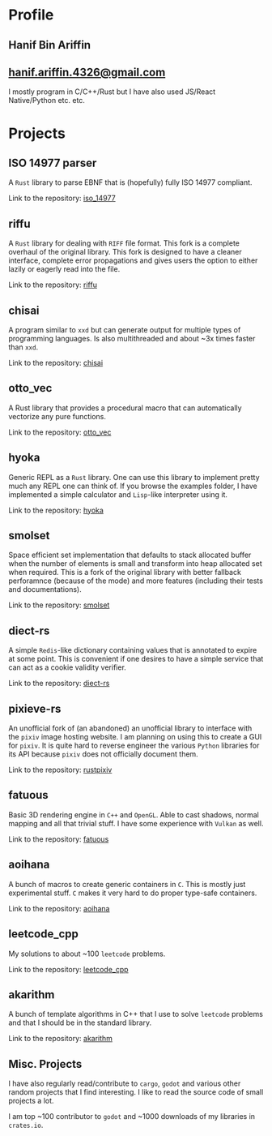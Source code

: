 # Profile
## Hanif Bin Ariffin
## hanif.ariffin.4326@gmail.com

I mostly program in C/C++/Rust but I have also used JS/React Native/Python etc. etc.


# Projects

## ISO 14977 parser

A `Rust` library to parse EBNF that is (hopefully) fully ISO 14977 compliant.

Link to the repository: [iso_14977](https://github.com/hbina/iso_14977)

## riffu

A `Rust` library for dealing with `RIFF` file format.
This fork is a complete overhaul of the original library.
This fork is designed to have a cleaner interface, complete error propagations and gives users the option to either lazily or eagerly read into the file.

Link to the repository: [riffu](https://github.com/hbina/riffu)

## chisai

A program similar to `xxd` but can generate output for multiple types of programming languages. Is also multithreaded and about ~3x times faster than `xxd`.

Link to the repository: [chisai](https://github.com/hbina/chisai)

## otto_vec

A Rust library that provides a procedural macro that can automatically vectorize any pure functions.

Link to the repository: [otto_vec](https://github.com/hbina/otto_vec)

## hyoka

Generic REPL as a `Rust` library. One can use this library to implement pretty much any REPL one can think of. If you browse the examples folder, I have implemented a simple calculator and `Lisp`-like interpreter using it.

Link to the repository: [hyoka](https://github.com/hbina/hyoka)

## smolset

Space efficient set implementation that defaults to stack allocated buffer when the number of elements is small and transform into heap allocated set when required. This is a fork of the original library with better fallback perforamnce (because of the mode) and more features (including their tests and documentations).

Link to the repository: [smolset](https://github.com/hbina/smolset)

## diect-rs

A simple `Redis`-like dictionary containing values that is annotated to expire at some point.
This is convenient if one desires to have a simple service that can act as a cookie validity verifier.

Link to the repository: [diect-rs](https://github.com/hbina/diect-rs)

## pixieve-rs

An unofficial fork of (an abandoned) an unofficial library to interface with the `pixiv` image hosting website. I am planning on using this to create a GUI for `pixiv`. It is quite hard to reverse engineer the various `Python` libraries for its API because `pixiv` does not officially document them.

Link to the repository: [rustpixiv](https://github.com/hbina/rustpixiv)

## fatuous

Basic 3D rendering engine in `C++` and `OpenGL`. Able to cast shadows, normal mapping and all that trivial stuff. I have some experience with `Vulkan` as well.

Link to the repository: [fatuous](https://github.com/hbina/fatuous)

## aoihana

A bunch of macros to create generic containers in `C`. This is mostly just experimental stuff. `C` makes it very hard to do proper type-safe containers.

Link to the repository: [aoihana](https://github.com/hbina/aoihana)

## leetcode_cpp

My solutions to about ~100 `leetcode` problems.

Link to the repository: [leetcode_cpp](https://github.com/hbina/leetcode_cpp)

## akarithm

A bunch of template algorithms in C++ that I use to solve `leetcode` problems and that I should be in the standard library.

Link to the repository: [akarithm](https://github.com/hbina/akarithm)

## Misc. Projects

I have also regularly read/contribute to `cargo`, `godot` and various other random projects that I find interesting. I like to read the source code of small projects a lot.

I am top ~100 contributor to `godot` and ~1000 downloads of my libraries in `crates.io`.
